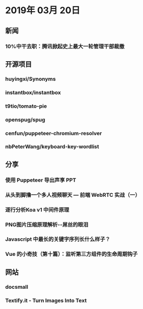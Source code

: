 # 2019年 03月 20日

## 新闻

### 10%中干去职：腾讯掀起史上最大一轮管理干部裁撤

<daily-item
  url="https://tech.sina.com.cn/i/2019-03-19/doc-ihrfqzkc5007363.shtml"/>

## 开源项目

### huyingxi/Synonyms

<daily-item
  note="中文近义词工具包"
  url="https://github.com/huyingxi/Synonyms"
  lang="Python,OpenEdge ABL"
  watch="123"
  star="1760"
  fork="394"/>

### instantbox/instantbox

<daily-item
  note="在不到 30 秒的时间内得到一个干净、开箱即用的临时 Linux 系统"
  url="https://github.com/instantbox/instantbox"
  lang="Python,Shell,Dockerfile"
  watch="31"
  star="962"
  fork="71"
  :is-chinese="false"/>

### t9tio/tomato-pie

<daily-item
  note="番茄工作法的一种新的UI尝试"
  url="https://github.com/t9tio/tomato-pie"
  lang="JavaScript,CSS,HTML"
  watch="3"
  star="72"
  fork="7"
  :is-chinese="false"/>

### openspug/spug

<daily-item
  note="使用 Python+Flask+Vue+Element 组件开发的开源运维管理系统,系统前后端分离，帮助中小型企业完成主机、任务、发布部署、配置文件、监控、报警等管理"
  url="https://github.com/openspug/spug"
  lang="Vue,Python,JavaScript,CSS,Shell,HTML"
  watch="12"
  star="274"
  fork="74"
  :is-chinese="false"/>

### cenfun/puppeteer-chromium-resolver

<daily-item
  note="帮你解决 puppeteer 安装不上的问题"
  url="https://github.com/cenfun/puppeteer-chromium-resolver"
  lang="JavaScript"
  watch="1"
  star="2"
  fork="1"
  :is-chinese="false"/>

### nbPeterWang/keyboard-key-wordlist

<daily-item
  note="所有键盘符号的中英文单词表"
  url="https://github.com/nbPeterWang/keyboard-key-wordlist"
  lang="other"
  watch="0"
  star="5"
  fork="1"/>

## 分享

### 使用 Puppeteer 导出声享 PPT

<daily-item
  url="https://mp.weixin.qq.com/s/Xypg-9qZ8OqsPczEKdn6JA"/>

### 从头到脚撸一个多人视频聊天 — 前端 WebRTC 实战（一）

<daily-item
  url="https://juejin.im/post/5c3acfa56fb9a049f36254be"/>

### 逐行分析Koa v1 中间件原理

<daily-item
  url="https://juejin.im/post/5c8f0c6af265da67e20a3b0e"/>

### PNG图片压缩原理解析--屌丝的眼泪

<daily-item
  url="https://juejin.im/post/5c8e4feb6fb9a070aa5ce200"/>

### Javascript 中最长的关键字序列长什么样子？

<daily-item
  url="https://juejin.im/post/5c8efaf951882545e85c20e2"/>

### Vue 的小奇技（第十篇）：监听第三方组件的生命周期钩子

<daily-item
  url="https://juejin.im/post/5c905f45f265da60df410019"/>

## 网站

### docsmall

<daily-item
  note="一个免费在线的图片压缩、PDF压缩、PDF合并与分割工具"
  url="https://docsmall.com/"/>

### Textify.it - Turn Images Into Text

<daily-item
  note="定义字符来填充图片作画"
  url="http://textify.it/"
  :is-chinese="false"/>

<daily-footer/>